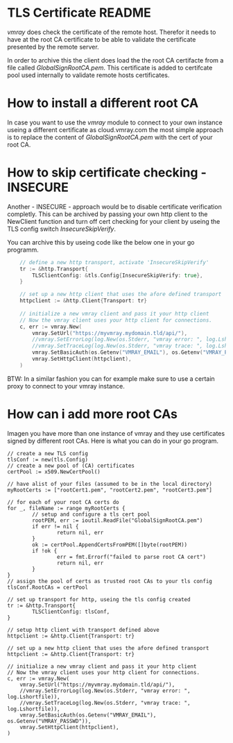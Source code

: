 TLS Certificate README
======================

_vmray_ does check the certificate of the remote host. Therefor it needs to 
have at the root CA certificate to be able to validate the certificate 
presented by the remote server.

In order to archive this the client does load the the root CA certifacte 
from a file called _GlobalSignRootCA.pem_. This certificate is added to
certifcate pool used internally to validate remote hosts certificates.

How to install a different root CA
==================================

In case you want to use the _vmray_ module to connect to your own instance
useing a different certificate as cloud.vmray.com the most simple approach 
is to replace the content of _GlobalSignRootCA.pem_ with the cert of your 
root CA.

How to skip certificate checking - INSECURE
===========================================

Another - INSECURE - approach would be to disable certificate verification 
completly. This can be archived by passing your own http client to the 
NewClient function and turn off cert checking for your client by useing the 
TLS config switch _InsecureSkipVerify_.

You can archive this by useing code like the below one in your go programm.

```go
    // define a new http transport, activate 'InsecureSkipVerify'
 	tr := &http.Transport{
 		TLSClientConfig: &tls.Config{InsecureSkipVerify: true},
 	}

    // set up a new http client that uses the afore defined transport
    httpclient := &http.Client{Transport: tr}
 	
	// initialize a new vmray client and pass it your http client
	// Now the vmray client uses your http client for connections. 
	c, err := vmray.New(
 		vmray.SetUrl("https://myvmray.mydomain.tld/api/"),
 		//vmray.SetErrorLog(log.New(os.Stderr, "vmray error: ", log.Lshortfile)),
 		//vmray.SetTraceLog(log.New(os.Stderr, "vmray trace: ", log.Lshortfile)),
 		vmray.SetBasicAuth(os.Getenv("VMRAY_EMAIL"), os.Getenv("VMRAY_PASSWD")),
 		vmray.SetHttpClient(httpclient),
 	)
```

BTW: In a similar fashion you can for example make sure to use a certain proxy 
to connect to your vmray instance.

How can i add more root CAs
===========================

Imagen you have more than one instance of vmray and they use certificates 
signed by different root CAs. Here is what you can do in your go program.

	// create a new TLS config
	tlsConf := new(tls.Config)
	// create a new pool of (CA) certificates
	certPool := x509.NewCertPool()

	// have alist of your files (assumed to be in the local directory)
	myRootCerts := ["rootCert1.pem", "rootCert2.pem", "rootCert3.pem"]

	// for each of your root CA certs do
	for _, fileName := range myRootCerts {
			// setup and configure a tls cert pool
			rootPEM, err := ioutil.ReadFile("GlobalSignRootCA.pem")
			if err != nil {
					return nil, err
			}
			ok := certPool.AppendCertsFromPEM([]byte(rootPEM))
			if !ok {
					err = fmt.Errorf("failed to parse root CA cert")
					return nil, err
			}
	}
	// assign the pool of certs as trusted root CAs to your tls config
	tlsConf.RootCAs = certPool

	// set up transport for http, useing the tls config created
	tr := &http.Transport{
			TLSClientConfig: tlsConf,
	}

	// setup http client with transport defined above
	httpclient := &http.Client{Transport: tr}

    // set up a new http client that uses the afore defined transport
    httpclient := &http.Client{Transport: tr}
 	
	// initialize a new vmray client and pass it your http client
	// Now the vmray client uses your http client for connections. 
	c, err := vmray.New(
 		vmray.SetUrl("https://myvmray.mydomain.tld/api/"),
 		//vmray.SetErrorLog(log.New(os.Stderr, "vmray error: ", log.Lshortfile)),
 		//vmray.SetTraceLog(log.New(os.Stderr, "vmray trace: ", log.Lshortfile)),
 		vmray.SetBasicAuth(os.Getenv("VMRAY_EMAIL"), os.Getenv("VMRAY_PASSWD")),
 		vmray.SetHttpClient(httpclient),
 	)


